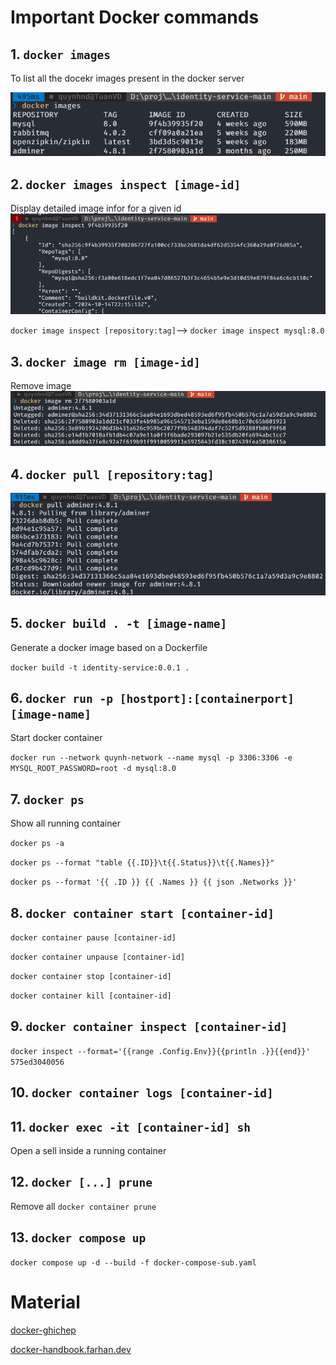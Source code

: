 # Important Docker commands
## 1. `docker images`
To list all the docekr images present in the docker server

![alt](screenshot\docker-images.png)
## 2. `docker images inspect [image-id]`
Display detailed image infor for a given id
![alt](screenshot/docker-image-inspect.png)
 
 `docker image inspect [repository:tag]`--> `docker image inspect mysql:8.0`
## 3. `docker image rm [image-id]`
Remove image 
![alt](screenshot/docker-image-rm.png)

## 4. `docker pull [repository:tag] `
![alt](screenshot/docker-image-pull.png)
## 5. `docker build . -t [image-name]`
Generate a docker image based on a Dockerfile

`docker build -t identity-service:0.0.1 .`


## 6. `docker run -p [hostport]:[containerport] [image-name]`
Start docker container

`docker run --network quynh-network --name mysql -p 3306:3306 -e MYSQL_ROOT_PASSWORD=root -d mysql:8.0`
## 7. `docker ps`
Show all running container

`docker ps -a`

`docker ps --format "table {{.ID}}\t{{.Status}}\t{{.Names}}"`

`docker ps --format '{{ .ID }} {{ .Names }} {{ json .Networks }}'`
## 8. `docker container start [container-id]`

`docker container pause [container-id]`

`docker container unpause [container-id]`

`docker container stop [container-id]`

`docker container kill [container-id]`
## 9. `docker container inspect [container-id]`

`docker inspect --format='{{range .Config.Env}}{{println .}}{{end}}' 575ed3040056 `

## 10. `docker container logs [container-id]`

 
## 11. `docker exec -it [container-id] sh`
Open a sell inside a running container

## 12. `docker [...] prune`
Remove all 
`docker container prune`
## 13. `docker compose up`
`docker compose up -d --build -f docker-compose-sub.yaml `

# Material
 [docker-ghichep](https://docker-ghichep.readthedocs.io/en/latest/lenh-docker/)

 [docker-handbook.farhan.dev](https://docker-handbook.farhan.dev/container-manipulation-basics/)